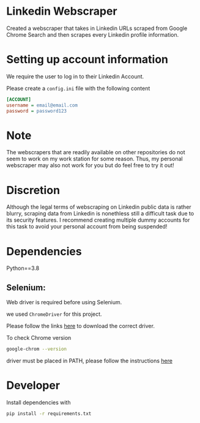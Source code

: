 # Linkedin Webscraper
 Created a webscraper that takes in Linkedin URLs scraped from Google Chrome Search and then scrapes every Linkedin profile information.

# Setting up account information

We require the user to log in to their Linkedin Account.

Please create a `config.ini` file with the following content

```ini
[ACCOUNT]
username = email@email.com
password = password123
```

# Note
 The webscrapers that are readily available on other repositories do not seem to work on my work station for some reason. Thus, my personal webscraper may also not work for you but do feel free to try it out!

# Discretion
 Although the legal terms of webscraping on Linkedin public data is rather blurry, scraping data from Linkedin is nonethless still a difficult task due to its security features. I recommend creating multiple dummy accounts for this task to avoid your personal account from being suspended!
 
# Dependencies

Python==3.8

## Selenium:

Web driver is required before using Selenium.

we used `ChromeDriver` for this project.

Please follow the links [here](https://chromedriver.chromium.org/downloads) to download the correct driver.

To check Chrome version
```bash
google-chrom --version
```

driver must be placed in PATH, please follow the instructions
[here](https://www.browserstack.com/guide/run-selenium-tests-using-selenium-chromedriver)

# Developer

Install dependencies with
```bash
pip install -r requirements.txt
```
